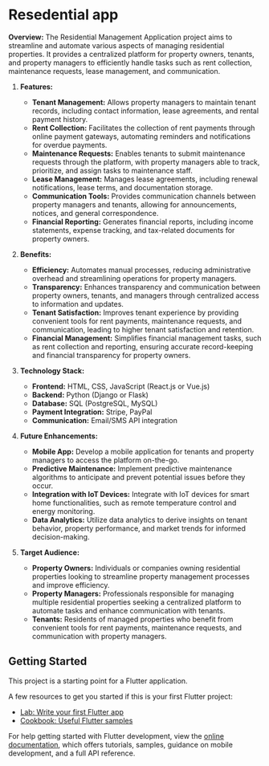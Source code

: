# Resedential app

**Overview:**
   The Residential Management Application project aims to streamline and automate various aspects of managing residential properties. It provides a centralized platform for property owners, tenants, and property managers to efficiently handle tasks such as rent collection, maintenance requests, lease management, and communication.

1. **Features:**
   - **Tenant Management:** Allows property managers to maintain tenant records, including contact information, lease agreements, and rental payment history.
   - **Rent Collection:** Facilitates the collection of rent payments through online payment gateways, automating reminders and notifications for overdue payments.
   - **Maintenance Requests:** Enables tenants to submit maintenance requests through the platform, with property managers able to track, prioritize, and assign tasks to maintenance staff.
   - **Lease Management:** Manages lease agreements, including renewal notifications, lease terms, and documentation storage.
   - **Communication Tools:** Provides communication channels between property managers and tenants, allowing for announcements, notices, and general correspondence.
   - **Financial Reporting:** Generates financial reports, including income statements, expense tracking, and tax-related documents for property owners.
   
2. **Benefits:**
   - **Efficiency:** Automates manual processes, reducing administrative overhead and streamlining operations for property managers.
   - **Transparency:** Enhances transparency and communication between property owners, tenants, and managers through centralized access to information and updates.
   - **Tenant Satisfaction:** Improves tenant experience by providing convenient tools for rent payments, maintenance requests, and communication, leading to higher tenant satisfaction and retention.
   - **Financial Management:** Simplifies financial management tasks, such as rent collection and reporting, ensuring accurate record-keeping and financial transparency for property owners.
   
3. **Technology Stack:**
   - **Frontend:** HTML, CSS, JavaScript (React.js or Vue.js)
   - **Backend:** Python (Django or Flask)
   - **Database:** SQL (PostgreSQL, MySQL)
   - **Payment Integration:** Stripe, PayPal
   - **Communication:** Email/SMS API integration
   
4. **Future Enhancements:**
   - **Mobile App:** Develop a mobile application for tenants and property managers to access the platform on-the-go.
   - **Predictive Maintenance:** Implement predictive maintenance algorithms to anticipate and prevent potential issues before they occur.
   - **Integration with IoT Devices:** Integrate with IoT devices for smart home functionalities, such as remote temperature control and energy monitoring.
   - **Data Analytics:** Utilize data analytics to derive insights on tenant behavior, property performance, and market trends for informed decision-making.
   
5. **Target Audience:**
   - **Property Owners:** Individuals or companies owning residential properties looking to streamline property management processes and improve efficiency.
   - **Property Managers:** Professionals responsible for managing multiple residential properties seeking a centralized platform to automate tasks and enhance communication with tenants.
   - **Tenants:** Residents of managed properties who benefit from convenient tools for rent payments, maintenance requests, and communication with property managers.

## Getting Started

This project is a starting point for a Flutter application.

A few resources to get you started if this is your first Flutter project:

- [Lab: Write your first Flutter app](https://docs.flutter.dev/get-started/codelab)
- [Cookbook: Useful Flutter samples](https://docs.flutter.dev/cookbook)

For help getting started with Flutter development, view the
[online documentation](https://docs.flutter.dev/), which offers tutorials,
samples, guidance on mobile development, and a full API reference.
